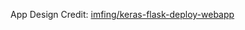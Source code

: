 App Design Credit: [imfing/keras-flask-deploy-webapp](https://github.com/imfing/keras-flask-deploy-webapp)
